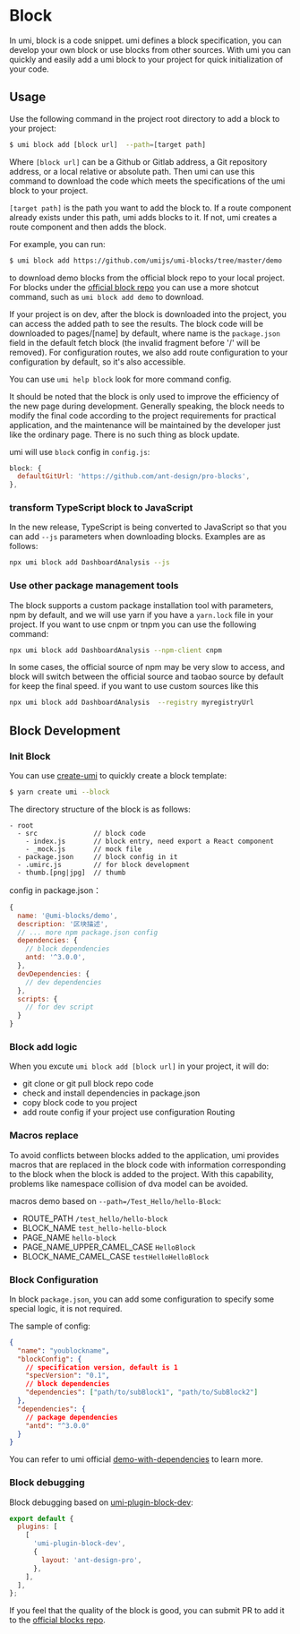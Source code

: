 # Block

<Badge text="Support in 2.3.0+"/>

In umi, block is a code snippet. umi defines a block specification, you can develop your own block or use blocks from other sources. With umi you can quickly and easily add a umi block to your project for quick initialization of your code.

## Usage

Use the following command in the project root directory to add a block to your project:

```bash
$ umi block add [block url]  --path=[target path]
```

Where `[block url]` can be a Github or Gitlab address, a Git repository address, or a local relative or absolute path. Then umi can use this command to download the code which meets the specifications of the umi block to your project.

`[target path]` is the path you want to add the block to. If a route component already exists under this path, umi adds blocks to it. If not, umi creates a route component and then adds the block.

For example, you can run:

```bash
$ umi block add https://github.com/umijs/umi-blocks/tree/master/demo
```

to download demo blocks from the official block repo to your local project. For blocks under the [official block repo](https://github.com/umijs/umi-blocks) you can use a more shotcut command, such as `umi block add demo` to download.

If your project is on dev, after the block is downloaded into the project, you can access the added path to see the results. The block code will be downloaded to pages/[name] by default, where name is the `package.json` field in the default fetch block (the invalid fragment before '/' will be removed). For configuration routes, we also add route configuration to your configuration by default, so it's also accessible.

You can use `umi help block` look for more command config.

It should be noted that the block is only used to improve the efficiency of the new page during development. Generally speaking, the block needs to modify the final code according to the project requirements for practical application, and the maintenance will be maintained by the developer just like the ordinary page. There is no such thing as block update.

umi will use `block` config in `config.js`:

```js
block: {
  defaultGitUrl: 'https://github.com/ant-design/pro-blocks',
},
```

### transform TypeScript block to JavaScript

In the new release, TypeScript is being converted to JavaScript so that you can add `--js` parameters when downloading blocks. Examples are as follows:

```bash
npx umi block add DashboardAnalysis --js
```

### Use other package management tools

The block supports a custom package installation tool with parameters, npm by default, and we will use yarn if you have a `yarn.lock` file in your project. If you want to use cnpm or tnpm you can use the following command:

```bash
npx umi block add DashboardAnalysis --npm-client cnpm
```

In some cases, the official source of npm may be very slow to access, and block will switch between the official source and taobao source by default for keep the final speed. if you want to use custom sources like this

```bash
npx umi block add DashboardAnalysis  --registry myregistryUrl
```

## Block Development

### Init Block

You can use [create-umi](https://github.com/umijs/create-umi) to quickly create a block template:

```bash
$ yarn create umi --block
```

The directory structure of the block is as follows:

```
- root
  - src              // block code
    - index.js       // block entry, need export a React component
    - _mock.js       // mock file
  - package.json     // block config in it
  - .umirc.js        // for block development
  - thumb.[png|jpg]  // thumb
```

config in package.json：

```js
{
  name: '@umi-blocks/demo',
  description: '区块描述',
  // ... more npm package.json config
  dependencies: {
    // block dependencies
    antd: '^3.0.0',
  },
  devDependencies: {
    // dev dependencies
  },
  scripts: {
    // for dev script
  }
}
```

### Block add logic

When you excute `umi block add [block url]` in your project, it will do:

- git clone or git pull block repo code
- check and install dependencies in package.json
- copy block code to you project
- add route config if your project use configuration Routing

### Macros replace

To avoid conflicts between blocks added to the application, umi provides macros that are replaced in the block code with information corresponding to the block when the block is added to the project. With this capability, problems like namespace collision of dva model can be avoided.

macros demo based on `--path=/Test_Hello/hello-Block`:

- ROUTE_PATH `/test_hello/hello-block`
- BLOCK_NAME `test_hello-hello-block`
- PAGE_NAME `hello-block`
- PAGE_NAME_UPPER_CAMEL_CASE `HelloBlock`
- BLOCK_NAME_CAMEL_CASE `testHelloHelloBlock`

### Block Configuration

In block `package.json`, you can add some configuration to specify some special logic, it is not required.

The sample of config:

```json
{
  "name": "youblockname",
  "blockConfig": {
    // specification version, default is 1
    "specVersion": "0.1",
    // block dependencies
    "dependencies": ["path/to/subBlock1", "path/to/SubBlock2"]
  },
  "dependencies": {
    // package dependencies
    "antd": "^3.0.0"
  }
}
```

You can refer to umi official [demo-with-dependencies](https://github.com/umijs/umi-blocks/tree/master/demo-with-dependencies) to learn more.

### Block debugging

Block debugging based on [umi-plugin-block-dev](https://github.com/umijs/umi-plugin-block-dev):

```js
export default {
  plugins: [
    [
      'umi-plugin-block-dev',
      {
        layout: 'ant-design-pro',
      },
    ],
  ],
};
```

If you feel that the quality of the block is good, you can submit PR to add it to the [official blocks repo](https://github.com/umijs/umi-blocks).
